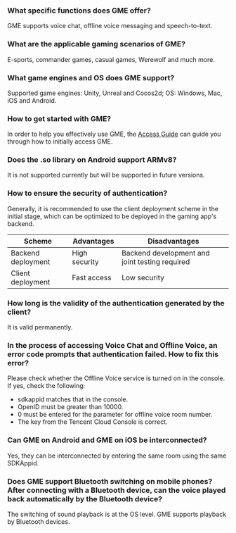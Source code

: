 ### What specific functions does GME offer?
GME supports voice chat, offline voice messaging and speech-to-text.


### What are the applicable gaming scenarios of GME?
E-sports, commander games, casual games, Werewolf and much more.


### What game engines and OS does GME support?
Supported game engines: Unity, Unreal and Cocos2d; OS: Windows, Mac, iOS and Android.


### How to get started with GME?
In order to help you effectively use GME, the [Access Guide](https://intl.cloud.tencent.com/document/product/607/10782) can guide you through how to initially access GME.

### Does the .so library on Android support ARMv8?
It is not supported currently but will be supported in future versions.


### How to ensure the security of authentication?
Generally, it is recommended to use the client deployment scheme in the initial stage, which can be optimized to be deployed in the gaming app's backend.

| Scheme | Advantages | Disadvantages |
| ---------- | -------- | ---------------- |
| Backend deployment | High security | Backend development and joint testing required |
| Client deployment | Fast access | Low security |


### How long is the validity of the authentication generated by the client?
It is valid permanently.

### In the process of accessing Voice Chat and Offline Voice, an error code prompts that authentication failed. How to fix this error?
Please check whether the Offline Voice service is turned on in the console. If yes, check the following:
- sdkappid matches that in the console.
- OpenID must be greater than 10000.
- 0 must be entered for the parameter for offline voice room number.
- The key from the Tencent Cloud Console is correct.

### Can GME on Android and GME on iOS be interconnected?
Yes, they can be interconnected by entering the same room using the same SDKAppid.


### Does GME support Bluetooth switching on mobile phones? After connecting with a Bluetooth device, can the voice played back automatically by the Bluetooth device?
The switching of sound playback is at the OS level. GME supports playback by Bluetooth devices.
